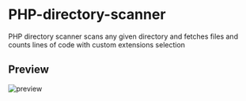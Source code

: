 # PHP-directory-scanner
PHP directory scanner scans any given directory and fetches files and counts lines of code with custom extensions selection

<h2>Preview</h2>
<img src="http://i.imgur.com/BhrPt2t.png" alt="preview" />

